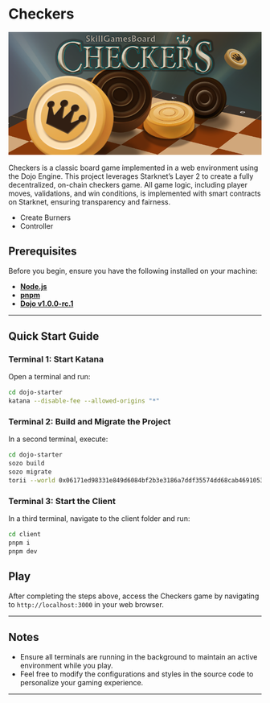 # Checkers

![Checkers Game](client/src/assets/Checkers.png)

Checkers is a classic board game implemented in a web environment using the Dojo Engine. This project leverages Starknet’s Layer 2 to create a fully decentralized, on-chain checkers game. All game logic, including player moves, validations, and win conditions, is implemented with smart contracts on Starknet, ensuring transparency and fairness.

- Create Burners
- Controller

## Prerequisites

Before you begin, ensure you have the following installed on your machine:

- **[Node.js](https://nodejs.org/)**
- **[pnpm](https://pnpm.io/)**
- **[Dojo v1.0.0-rc.1](https://book.dojoengine.org/)**

---

## Quick Start Guide

### Terminal 1: Start Katana

Open a terminal and run:

```bash
cd dojo-starter
katana --disable-fee --allowed-origins "*"
```

### Terminal 2: Build and Migrate the Project

In a second terminal, execute:

```bash
cd dojo-starter
sozo build
sozo migrate
torii --world 0x06171ed98331e849d6084bf2b3e3186a7ddf35574dd68cab4691053ee8ab69d7 --allowed-origins "*"
```

### Terminal 3: Start the Client

In a third terminal, navigate to the client folder and run:

```bash
cd client
pnpm i
pnpm dev
```

## Play

After completing the steps above, access the Checkers game by navigating to `http://localhost:3000` in your web browser.

---

## Notes

- Ensure all terminals are running in the background to maintain an active environment while you play.
- Feel free to modify the configurations and styles in the source code to personalize your gaming experience.

---
